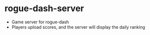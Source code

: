 # rogue-dash-server
* Game server for rogue-dash
* Players upload scores, and the server will display the daily ranking
